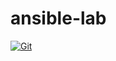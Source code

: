 # ansible-lab

[![Git](https://app.soluble.cloud/api/v1/public/badges/10a76a99-8622-46e5-8423-1b51a6039e97.svg?orgId=762678537011)](https://app.soluble.cloud/repos/details/github.com/ryhennessy/ansible-lab?orgId=762678537011)  

